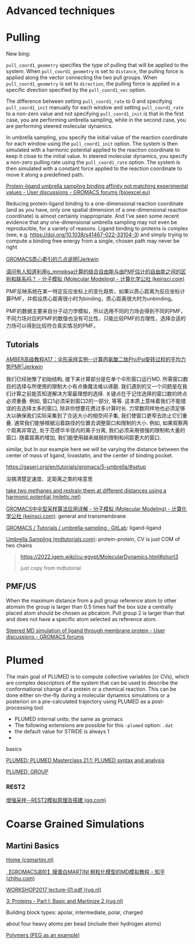 # Advanced techniques

# Pulling

New bing:

`pull_coord1_geometry` specifies the type of pulling that will be applied to the system. When `pull_coord1_geometry` is set to `distance`, the pulling force is applied along the vector connecting the two pull groups. When `pull_coord1_geometry` is set to `direction`, the pulling force is applied in a specific direction specified by the `pull_coord1_vec` option.

The difference between setting `pull_coord1_rate` to 0 and specifying `pull_coord1_init` manually for each window and setting `pull_coord1_rate` to a non-zero value and not specifying `pull_coord1_init` is that in the first case, you are performing umbrella sampling, while in the second case, you are performing steered molecular dynamics.

In umbrella sampling, you specify the initial value of the reaction coordinate for each window using the `pull_coord1_init` option. The system is then simulated with a harmonic potential applied to the reaction coordinate to keep it close to the initial value. In steered molecular dynamics, you specify a non-zero pulling rate using the `pull_coord1_rate` option. The system is then simulated with a constant force applied to the reaction coordinate to move it along a predefined path.

[Protein-ligand umbrella sampling binding affinity not matching experimental values - User discussions - GROMACS forums (bioexcel.eu)](https://gromacs.bioexcel.eu/t/protein-ligand-umbrella-sampling-binding-affinity-not-matching-experimental-values/5740)

Reducing protein-ligand binding to a one-dimensional reaction coordinate (and as you have, only one spatial dimension of a one-dimensional reaction coordinate) is almost certainly inappropriate. And I’ve seen some recent evidence that any one-dimensional umbrella sampling may not even be reproducible, for a variety of reasons. Ligand binding to proteins is complex (see, e.g. https://doi.org/10.1038/s41467-022-33104-3) and simply trying to compute a binding free energy from a single, chosen path may never be right



[GROMACS质心牵引的几点说明|Jerkwin](https://jerkwin.github.io/2015/10/12/GROMACS质心牵引的几点说明/)

[请问有人知道利用g_mmpbsa计算的结合自由能与由PMF估计的自由能之间的区别和联系吗？ - 分子模拟 (Molecular Modeling) - 计算化学公社 (keinsci.com)](http://bbs.keinsci.com/forum.php?mod=viewthread&tid=28490&highlight=pmf)

PMF反映系统在某一特定反应坐标上的变化趋势，如果以质心距离为反应坐标计算PMF，并假设质心距离很小时为binding，质心距离很大时为unbinding。

PMF的数据主要来自分子动力学模拟，所以选用不同的力场会得到不同的PMF，不同力场对应的PMF的数值也没有可比性，只能比较PMF的合理性，选择合适的力场可以得到比较符合真实情况的PMF。





## Tutorials

[AMBER高级教程A17：伞形采样实例--计算丙氨酸二肽Phi/Psi旋转过程的平均力势PMF|Jerkwin](https://jerkwin.github.io/2018/04/26/AMBER高级教程A17-伞形采样实例-计算丙氨酸二肽Phi-Psi旋转过程的平均力势PMF/)

我们已经驰豫了初始结构, 接下来计算部分是在单个伞形窗口运行MD. 所需窗口数目的选择与所使用的限制大小有点像魔法难以琢磨. 我们遇到的又一个问题是在我们计算之前能否知道解决方案最理想的选择. 关键点在于记住选择的窗口数的终点必须重叠. 例如, 窗口1必须采到窗口2的一部分, 等等. 这本质上意味着我们不能错误的去选择太多的窗口, 除非你想要花费过多计算时长. 力常数同样地也必须足够大以确保我们实际采集到了合适大小的相空间子集, 我们使窗口更窄去防止它们重叠. 通常我们能够根据沿着路径的位置去调整窗口和限制的大小. 例如, 如果观察两个距离非常近, 处于范德华半径内的离子分离, 我们必须采用很强的限制和大量的窗口. 随着距离的增加, 我们能使用越来越弱的限制和间距更大的窗口.

similar, but In our example here we will be varying the distance between the center of mass of ligand, lovastatin,
and the center of binding pocket.

https://gaseri.org/en/tutorials/gromacs/5-umbrella/#setup

没搞清楚定速度、定距离之类的啥意思





[take two methanes and restrain them at different distances using a harmonic potential (miletic.net)](https://group.miletic.net/en/tutorials/gromacs/5-umbrella/#parameter-files)

[GROMACS中伞型采样算法应用详解 - 分子模拟 (Molecular Modeling) - 计算化学公社 (keinsci.com)](http://bbs.keinsci.com/thread-36490-1-1.html): general and transmembrane

[GROMACS / Tutorials / umbrella-sampling · GitLab](https://gitlab.com/gromacs/online-tutorials/umbrella-sampling): ligand-ligand

[Umbrella Sampling (mdtutorials.com)](http://www.mdtutorials.com/gmx/umbrella/05_pull.html): protein-protein, CV is just COM of two chains



> https://2022.igem.wiki/cu-egypt/MolecularDynamics.html#short3
>
> just copy from mdtutorial

## PMF/US

When the maximum distance from a pull group reference atom to other atomsin the group is larger than 0.5 times half the box size a centrally placed atom should be chosen as pbcatom. Pull group 2 is larger than that and does not have a specific atom selected as reference atom.

[Steered MD simulation of ligand through membrane protein - User discussions - GROMACS forums](https://gromacs.bioexcel.eu/t/steered-md-simulation-of-ligand-through-membrane-protein/3568)



# Plumed

The main goal of PLUMED is to compute collective variables (or CVs), which are complex descriptors of the system that can be used to describe the conformational change of a protein or a chemical reaction. This can be done either on-the-fly during a molecular dynamics simulations or a posteriori on a pre-calculated trajectory using PLUMED as a post-processing tool



- PLUMED internal units: the same as gromacs
- The following extensions are possible for this `-plumed` option: `.dat`
- the default value for STRIDE is always 1
- 



basics

[PLUMED: PLUMED Masterclass 21.1: PLUMED syntax and analysis](https://www.plumed.org/doc-v2.9/user-doc/html/masterclass-21-1.html)

[PLUMED: GROUP](https://www.plumed.org/doc-v2.9/user-doc/html/_g_r_o_u_p.html)





### REST2

[增强采样--REST2模拟原理及搭建 (qq.com)](https://mp.weixin.qq.com/s/GF5waWvBoEXUVcqa_xBgTA)





# Coarse Grained Simulations





## Martini Basics

[Home (cgmartini.nl)](http://cgmartini.nl/index.php)

[【GROMACS进阶】膜蛋白MARTINI 粗粒化模型的MD模拟教程 - 知乎 (zhihu.com)](https://zhuanlan.zhihu.com/p/555567498)

[WORKSHOP2017 lecture-01.pdf (rug.nl)](http://md.chem.rug.nl/images/stories/WORKSHOP2017/lecture-01.pdf)

[3: Proteins - Part I: Basic and Martinize 2 (rug.nl)](http://md.chem.rug.nl/index.php/2021-martini-online-workshop/tutorials/564-2-proteins-basic-and-martinize-2#martini3-proteins)

Building block types: apolar, intermediate, polar, charged

about four heavy atoms per bead (include their hydrogen atoms)



[Polymers (PEG as an example)](http://www.cgmartini.nl/index.php/tutorials-general-introduction-gmx5/martini-tutorials-polymers-gmx5)







